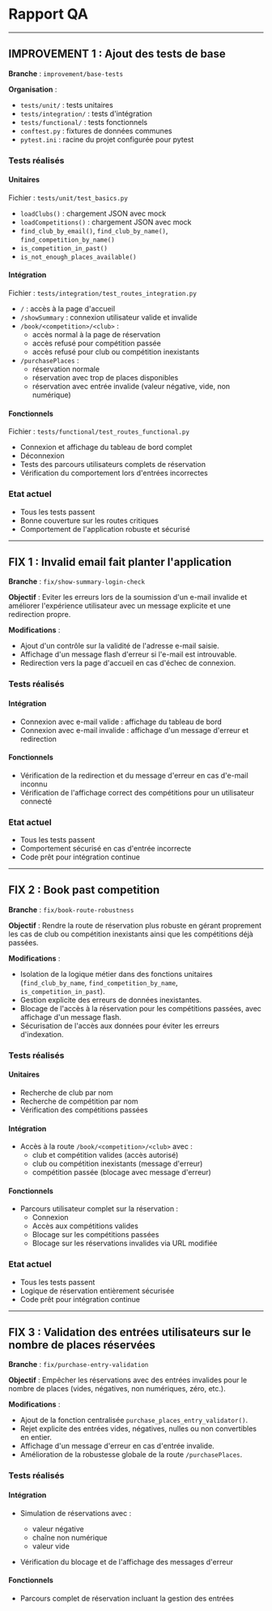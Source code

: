 # Rapport QA

---

## IMPROVEMENT 1 : Ajout des tests de base

**Branche** : `improvement/base-tests`

**Organisation** :

- `tests/unit/` : tests unitaires
- `tests/integration/` : tests d'intégration
- `tests/functional/` : tests fonctionnels
- `conftest.py` : fixtures de données communes
- `pytest.ini` : racine du projet configurée pour pytest

### Tests réalisés

#### Unitaires

Fichier : `tests/unit/test_basics.py`

- `loadClubs()` : chargement JSON avec mock
- `loadCompetitions()` : chargement JSON avec mock
- `find_club_by_email()`, `find_club_by_name()`, `find_competition_by_name()`
- `is_competition_in_past()`
- `is_not_enough_places_available()`

#### Intégration

Fichier : `tests/integration/test_routes_integration.py`

- `/` : accès à la page d'accueil
- `/showSummary` : connexion utilisateur valide et invalide
- `/book/<competition>/<club>` :
  - accès normal à la page de réservation
  - accès refusé pour compétition passée
  - accès refusé pour club ou compétition inexistants
- `/purchasePlaces` :
  - réservation normale
  - réservation avec trop de places disponibles
  - réservation avec entrée invalide (valeur négative, vide, non numérique)

#### Fonctionnels

Fichier : `tests/functional/test_routes_functional.py`

- Connexion et affichage du tableau de bord complet
- Déconnexion
- Tests des parcours utilisateurs complets de réservation
- Vérification du comportement lors d'entrées incorrectes

### Etat actuel

- Tous les tests passent
- Bonne couverture sur les routes critiques
- Comportement de l'application robuste et sécurisé

---

## FIX 1 : Invalid email fait planter l'application

**Branche** : `fix/show-summary-login-check`

**Objectif** :
Eviter les erreurs lors de la soumission d'un e-mail invalide et améliorer l'expérience utilisateur avec un message explicite et une redirection propre.

**Modifications** :

- Ajout d'un contrôle sur la validité de l'adresse e-mail saisie.
- Affichage d'un message flash d'erreur si l'e-mail est introuvable.
- Redirection vers la page d'accueil en cas d'échec de connexion.

### Tests réalisés

#### Intégration

- Connexion avec e-mail valide : affichage du tableau de bord
- Connexion avec e-mail invalide : affichage d'un message d'erreur et redirection

#### Fonctionnels

- Vérification de la redirection et du message d'erreur en cas d'e-mail inconnu
- Vérification de l'affichage correct des compétitions pour un utilisateur connecté

### Etat actuel

- Tous les tests passent
- Comportement sécurisé en cas d'entrée incorrecte
- Code prêt pour intégration continue

---

## FIX 2 : Book past competition

**Branche** : `fix/book-route-robustness`

**Objectif** :
Rendre la route de réservation plus robuste en gérant proprement les cas de club ou compétition inexistants ainsi que les compétitions déjà passées.

**Modifications** :

- Isolation de la logique métier dans des fonctions unitaires (`find_club_by_name`, `find_competition_by_name`, `is_competition_in_past`).
- Gestion explicite des erreurs de données inexistantes.
- Blocage de l'accès à la réservation pour les compétitions passées, avec affichage d'un message flash.
- Sécurisation de l'accès aux données pour éviter les erreurs d'indexation.

### Tests réalisés

#### Unitaires

- Recherche de club par nom
- Recherche de compétition par nom
- Vérification des compétitions passées

#### Intégration

- Accès à la route `/book/<competition>/<club>` avec :
  - club et compétition valides (accès autorisé)
  - club ou compétition inexistants (message d'erreur)
  - compétition passée (blocage avec message d'erreur)

#### Fonctionnels

- Parcours utilisateur complet sur la réservation :
  - Connexion
  - Accès aux compétitions valides
  - Blocage sur les compétitions passées
  - Blocage sur les réservations invalides via URL modifiée

### Etat actuel

- Tous les tests passent
- Logique de réservation entièrement sécurisée
- Code prêt pour intégration continue

---

## FIX 3 : Validation des entrées utilisateurs sur le nombre de places réservées

**Branche** : `fix/purchase-entry-validation`

**Objectif** :
Empêcher les réservations avec des entrées invalides pour le nombre de places (vides, négatives, non numériques, zéro, etc.).

**Modifications** :

- Ajout de la fonction centralisée `purchase_places_entry_validator()`.
- Rejet explicite des entrées vides, négatives, nulles ou non convertibles en entier.
- Affichage d'un message d'erreur en cas d'entrée invalide.
- Amélioration de la robustesse globale de la route `/purchasePlaces`.

### Tests réalisés

#### Intégration

- Simulation de réservations avec :
  - valeur négative
  - chaîne non numérique
  - valeur vide

- Vérification du blocage et de l'affichage des messages d'erreur

#### Fonctionnels

- Parcours complet de réservation incluant la gestion des entrées
